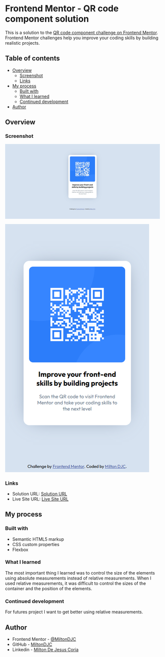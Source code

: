 # Frontend Mentor - QR code component solution

This is a solution to the [QR code component challenge on Frontend Mentor](https://www.frontendmentor.io/challenges/qr-code-component-iux_sIO_H). Frontend Mentor challenges help you improve your coding skills by building realistic projects.

## Table of contents

- [Overview](#overview)
  - [Screenshot](#screenshot)
  - [Links](#links)
- [My process](#my-process)
  - [Built with](#built-with)
  - [What I learned](#what-i-learned)
  - [Continued development](#continued-development)
- [Author](#author)

## Overview

### Screenshot

![Capture for large screens](./images/chrome-capture-pc.png)

![Capture for small screens](./images/chrome-capture-movile.png)

### Links

- Solution URL: [Solution URL](https://www.frontendmentor.io/solutions/qr-component-using-html-and-css-zt1xIf4SDy)
- Live Site URL: [Live Site URL](https://miltondjc.github.io/qr-component-fm/)

## My process

### Built with

- Semantic HTML5 markup
- CSS custom properties
- Flexbox

### What I learned

The most important thing I learned was to control the size of the elements using absolute measurements instead of relative measurements. When I used relative measurements, it was difficult to control the sizes of the container and the position of the elements.

### Continued development

For futures project I want to get better using relative measurements.

## Author

- Frontend Mentor - [@MiltonDJC](https://www.frontendmentor.io/profile/MiltonDJC)
- GitHub - [MiltonDJC](https://github.com/MiltonDJC)
- Linkedin - [Milton De Jesus Coria](www.linkedin.com/in/milton-de-jesus-coria-011749234)
